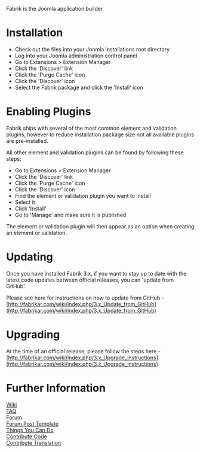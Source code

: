 Fabrik is the Joomla application builder

Installation
================

- Check out the files into your Joomla installations root directory
- Log into your Joomla administration control panel
- Go to Extensions > Extension Manager
- Click the 'Discover' link
- Click the 'Purge Cache' icon 
- Click the 'Discover' icon
- Select the Fabrik package and click the 'Install' icon

Enabling Plugins
================

Fabrik ships with several of the most common element and validation plugins, however to reduce installation package size not all available plugins are pre-installed.

All other element and validation plugins can be found by following these steps:

- Go to Extensions > Extension Manager
- Click the 'Discover' link
- Click the 'Purge Cache' icon 
- Click the 'Discover' icon
- Find the element or validation plugin you want to install
- Select it
- Click 'Install'
- Go to 'Manage' and make sure it is published

The element or validation plugin will then appear as an option when creating an element or validation.

Updating
================

Once you have installed Fabrik 3.x, if you want to stay up to date with the latest code updates between official releases, you can 'update from GitHub'.

Please see here for instructions on how to update from GitHub - [http://fabrikar.com/wiki/index.php/3.x_Update_from_GitHub](http://fabrikar.com/wiki/index.php/3.x_Update_from_GitHub)

Upgrading
================

At the time of an official release, please follow the steps here - [http://fabrikar.com/wiki/index.php/3.x_Upgrade_instructions](http://fabrikar.com/wiki/index.php/3.x_Upgrade_instructions)

Further Information
================

[Wiki](http://fabrikar.com/wiki)  
[FAQ](http://fabrikar.com/wiki/index.php/3.x_FAQ)  
[Forum](http://fabrikar.com/forums/)  
[Forum Post Template](http://fabrikar.com/wiki/index.php/3.x_Forum_Post_Template)  
[Things You Can Do](http://fabrikar.com/wiki/index.php/Things_You_Can_Do)  
[Contribute Code](http://fabrikar.com/wiki/index.php/Contribute_Code)  
[Contribute Translation](http://fabrikar.com/wiki/index.php/3.x_Translation)  